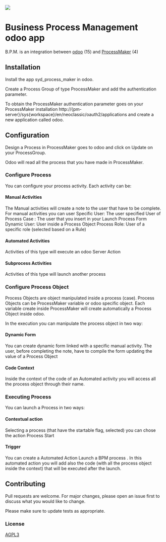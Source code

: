 [<img src="https://img.shields.io/badge/licence-AGPL--3-blue.png">](http://www.gnu.org/licenses/agpl-3.0-standalone.html)


# Business Process Management odoo app

B.P.M. is an integration between <a href="http://www.odoo.com">odoo</a> (15) and <a href="https://www.processmaker.com/">ProcessMaker</a> (4)


## Installation

Install the app syd_process_maker in odoo.

Create a Process Group of type ProcessMaker and add the authentication parameter.

To obtain the ProcessMaker authentication parameter goes on your ProcessMaker installation  http://{pm-server}/sys{workspace}/en/neoclassic/oauth2/applications and create a new application called odoo.

## Configuration

Design a Process in ProcessMaker goes to odoo and click on Update on your ProcessGroup.

Odoo will read all the process that you have made in ProcessMaker.

### Configure Process

You can configure your process activity.
Each activity can be:

#### Manual Activities
The Manual activities will create a note to the user that have to be complete. For manual activities you can user
	Specific User: The user specified
	User of Process Case : The user that you insert in your Launch Process Form
	Dynamic User: User inside a Process Object
	Process Role: User of a specific role (selected based on a Rule)
	
#### Automated Activities
Activities of this type will execute an odoo Server Action
	
#### Subprocess Activities
Activities of this type will launch another process

### Configure Process Object
Process Objects are object manipulated inside a process (case). Process Objects can be ProcessMaker variable or odoo specific object.
Each variable create inside ProcessMaker will create automatically a Process Object inside odoo.

In the execution you can manipulate the process object in two way:

#### Dynamic Form
You can create dynamic form linked with a specific manual activity. The user, before completing the note, have to compile the form updating the value of a Process Object

#### Code Context
Inside the context of the code of an Automated activity you will access all the process object through their name.

### Executing Process
You can launch a Process in two ways:

#### Contextual action
Selecting a process (that have the startable flag, selected) you can chose the action Process Start

#### Trigger
You can create a Automated Action Launch a BPM process . In this automated action you will add also the code (with all the process object inside the context) that will be executed after the launch.
	
## Contributing
Pull requests are welcome. For major changes, please open an issue first to discuss what you would like to change.

Please make sure to update tests as appropriate.

### License
[AGPL3](http://www.gnu.org/licenses/agpl-3.0-standalone.html)

